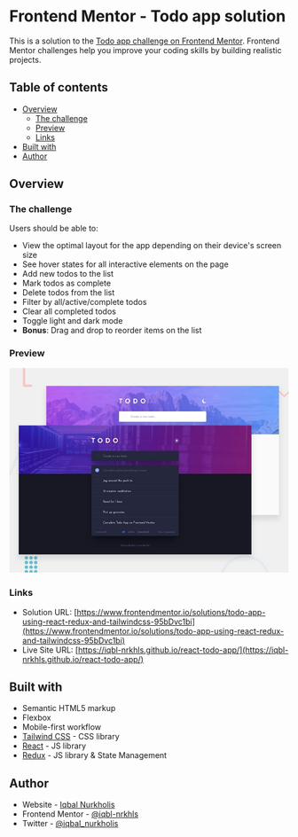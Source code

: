 # Frontend Mentor - Todo app solution

This is a solution to the [Todo app challenge on Frontend Mentor](https://www.frontendmentor.io/challenges/todo-app-Su1_KokOW). Frontend Mentor challenges help you improve your coding skills by building realistic projects. 

## Table of contents

- [Overview](#overview)
  - [The challenge](#the-challenge)
  - [Preview](#preview)
  - [Links](#links)
- [Built with](#built-with)
- [Author](#author)

## Overview

### The challenge

Users should be able to:

- View the optimal layout for the app depending on their device's screen size
- See hover states for all interactive elements on the page
- Add new todos to the list
- Mark todos as complete
- Delete todos from the list
- Filter by all/active/complete todos
- Clear all completed todos
- Toggle light and dark mode
- **Bonus**: Drag and drop to reorder items on the list

### Preview

![](./desktop-preview.jpg)

### Links

- Solution URL: [https://www.frontendmentor.io/solutions/todo-app-using-react-redux-and-tailwindcss-95bDvc1bi](https://www.frontendmentor.io/solutions/todo-app-using-react-redux-and-tailwindcss-95bDvc1bi)
- Live Site URL: [https://iqbl-nrkhls.github.io/react-todo-app/](https://iqbl-nrkhls.github.io/react-todo-app/)

## Built with

- Semantic HTML5 markup
- Flexbox
- Mobile-first workflow
- [Tailwind CSS](https://tailwindcss.com/) - CSS library
- [React](https://reactjs.org/) - JS library
- [Redux](https://redux.js.org/) - JS library & State Management

## Author

- Website - [Iqbal Nurkholis](https://iqbal-nurkholis.web.app)
- Frontend Mentor - [@iqbl-nrkhls](https://www.frontendmentor.io/profile/iqbl-nrkhls)
- Twitter - [@iqbal_nurkholis](https://www.twitter.com/iqbal_nurkholis)